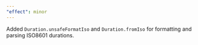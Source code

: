 ```yaml
---
"effect": minor
---
```


Added `Duration.unsafeFormatIso` and `Duration.fromIso` for formatting and parsing ISO8601 durations.
